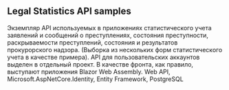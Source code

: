 ## Legal Statistics API samples
Экземпляр API используемых в приложениях статистического учета заявлений и сообщений о преступлениях, состояния преступности, раскрываемости преступлений, состояния и результатов прокурорского надзора. (Выборка из нескольких форм статистического учета в качестве примера).
API для пользовательских аккаунтов выделен в отдельный проект. 
В качестве фронта, как правило, выступают приложения Blazor Web Assembly.
Web API, Microsoft.AspNetCore.Identity, Entity Framework, PostgreSQL

